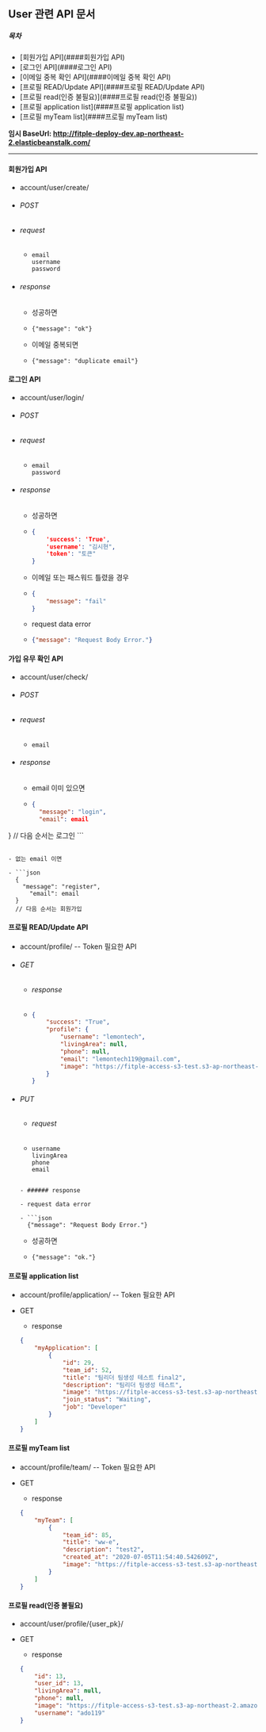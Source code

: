 ## User 관련 API 문서

##### 목차

- [회원가입 API](####회원가입 API)
- [로그인 API](####로그인 API)
- [이메일 중복 확인 API](####이메일 중복 확인 API)
- [프로필 READ/Update API](####프로필 READ/Update API)
- [프로필 read(인증 불필요)](####프로필 read(인증 불필요))
- [프로필 application list](####프로필 application list)
- [프로필 myTeam list](####프로필 myTeam list)



**임시 BaseUrl: http://fitple-deploy-dev.ap-northeast-2.elasticbeanstalk.com/**

---



#### 회원가입 API

- account/user/create/

- ###### POST

- ###### request 

  - ```
    email 
    username 
    password 
    ```

- ###### response

  - 성공하면

  - ```
    {"message": "ok"}
    ```

  - 이메일 중복되면

  - ```
    {"message": "duplicate email"}
    ```



#### 로그인 API

- account/user/login/

- ###### POST

- ###### request

  - ```
    email
    password
    ```

- ###### response

  - 성공하면
  
  - ```json
    {
        'success': 'True',
        'username': "김시현",
        'token': "토큰"
    }
    ```
    
  - 이메일 또는 패스워드 틀렸을 경우
  
  - ``` json
    {
        "message": "fail"
    }
    ```
  
  - request data error
  
  - ```json
    {"message": "Request Body Error."}
    ```



#### 가입 유무 확인 API

- account/user/check/

- ###### POST

- ###### request

  - ```
    email
    ```

- ###### response

  - email 이미 있으면

  - ```json
    {
      "message": "login",
      "email": email
}
    // 다음 순서는 로그인
    ```
  ```
    
  - 없는 email 이면
  
  - ```json
    {
      "message": "register",
    	"email": email
    }
    // 다음 순서는 회원가입
  ```



#### 프로필 READ/Update API

- account/profile/ -- Token 필요한 API

- ###### GET

  - ###### response

  - ```json
    {
        "success": "True",
        "profile": {
            "username": "lemontech",
            "livingArea": null,
            "phone": null,
            "email": "lemontech119@gmail.com",
            "image": "https://fitple-access-s3-test.s3-ap-northeast-2.amazonaws.com/media/public/default_user.png"
        }
    }
    ```
  
- ###### PUT

  - ###### request
  
  - ```
    username
    livingArea
    phone
    email
    ```
  ```
  
  - ###### response
  
  - request data error
  
  - ```json
    {"message": "Request Body Error."}
  ```
  
  - 성공하면
  
  - ```
    {"message": "ok."}
    ```



#### 프로필 application list

- account/profile/application/ -- Token 필요한 API

- GET

  - response

  ``` json
  {
      "myApplication": [
          {
              "id": 29,
              "team_id": 52,
              "title": "팀리더 팀생성 테스트 final2",
              "description": "팀리더 팀생성 테스트",
              "image": "https://fitple-access-s3-test.s3-ap-northeast-2.amazonaws.com/media/default_team.jpg",
              "join_status": "Waiting",
              "job": "Developer"
          }
      ]
  }
  ```



#### 프로필 myTeam list

- account/profile/team/ -- Token 필요한 API

- GET

  - response

  ``` json
  {
      "myTeam": [
          {
              "team_id": 85,
              "title": "ww-e",
              "description": "test2",
              "created_at": "2020-07-05T11:54:40.542609Z",
              "image": "https://fitple-access-s3-test.s3-ap-northeast-2.amazonaws.com/media/2020/07/05/11/54/40441c7789434eb0b2fbb09ee84122e7.jpeg"
          }
      ]
  }
  ```




#### 프로필 read(인증 불필요)

- account/user/profile/{user_pk}/

- GET

  - response

  ``` json
  {
      "id": 13,
      "user_id": 13,
      "livingArea": null,
      "phone": null,
      "image": "https://fitple-access-s3-test.s3-ap-northeast-2.amazonaws.com/media/default_user.png",
      "username": "ado119"
  }
  ```

  



